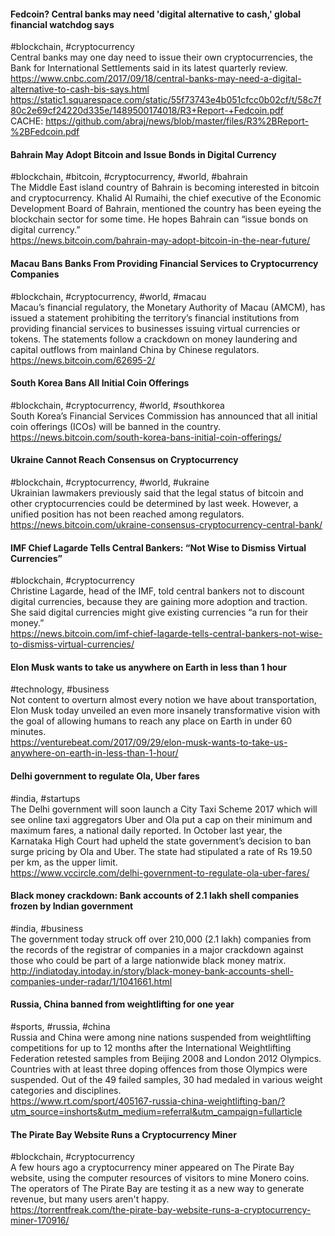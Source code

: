 
#### Fedcoin? Central banks may need 'digital alternative to cash,' global financial watchdog says
#blockchain, #cryptocurrency  
Central banks may one day need to issue their own cryptocurrencies, the Bank for International Settlements said in its latest quarterly review.  
https://www.cnbc.com/2017/09/18/central-banks-may-need-a-digital-alternative-to-cash-bis-says.html  
https://static1.squarespace.com/static/55f73743e4b051cfcc0b02cf/t/58c7f80c2e69cf24220d335e/1489500174018/R3+Report-+Fedcoin.pdf  
CACHE:  https://github.com/abraj/news/blob/master/files/R3%2BReport-%2BFedcoin.pdf

#### Bahrain May Adopt Bitcoin and Issue Bonds in Digital Currency
#blockchain, #bitcoin, #cryptocurrency, #world, #bahrain  
The Middle East island country of Bahrain is becoming interested in bitcoin and cryptocurrency. Khalid Al Rumaihi, the chief executive of the Economic Development Board of Bahrain, mentioned the country has been eyeing the blockchain sector for some time. He hopes Bahrain can “issue bonds on digital currency.”  
https://news.bitcoin.com/bahrain-may-adopt-bitcoin-in-the-near-future/

#### Macau Bans Banks From Providing Financial Services to Cryptocurrency Companies
#blockchain, #cryptocurrency, #world, #macau  
Macau’s financial regulatory, the Monetary Authority of Macau (AMCM), has issued a statement prohibiting the territory’s financial institutions from providing financial services to businesses issuing virtual currencies or tokens. The statements follow a crackdown on money laundering and capital outflows from mainland China by Chinese regulators.  
https://news.bitcoin.com/62695-2/

#### South Korea Bans All Initial Coin Offerings
#blockchain, #cryptocurrency, #world, #southkorea  
South Korea’s Financial Services Commission has announced that all initial coin offerings (ICOs) will be banned in the country.  
https://news.bitcoin.com/south-korea-bans-initial-coin-offerings/

#### Ukraine Cannot Reach Consensus on Cryptocurrency
#blockchain, #cryptocurrency, #world, #ukraine  
Ukrainian lawmakers previously said that the legal status of bitcoin and other cryptocurrencies could be determined by last week. However, a unified position has not been reached among regulators.  
https://news.bitcoin.com/ukraine-consensus-cryptocurrency-central-bank/

#### IMF Chief Lagarde Tells Central Bankers: “Not Wise to Dismiss Virtual Currencies”
#blockchain, #cryptocurrency  
Christine Lagarde, head of the IMF, told central bankers not to discount digital currencies, because they are gaining more adoption and traction. She said digital currencies might give existing currencies “a run for their money.”  
https://news.bitcoin.com/imf-chief-lagarde-tells-central-bankers-not-wise-to-dismiss-virtual-currencies/

#### Elon Musk wants to take us anywhere on Earth in less than 1 hour
#technology, #business  
Not content to overturn almost every notion we have about transportation, Elon Musk today unveiled an even more insanely transformative vision with the goal of allowing humans to reach any place on Earth in under 60 minutes.  
https://venturebeat.com/2017/09/29/elon-musk-wants-to-take-us-anywhere-on-earth-in-less-than-1-hour/

#### Delhi government to regulate Ola, Uber fares
#india, #startups  
The Delhi government will soon launch a City Taxi Scheme 2017 which will see online taxi aggregators Uber and Ola put a cap on their minimum and maximum fares, a national daily reported. In October last year, the Karnataka High Court had upheld the state government’s decision to ban surge pricing by Ola and Uber. The state had stipulated a rate of Rs 19.50 per km, as the upper limit.  
https://www.vccircle.com/delhi-government-to-regulate-ola-uber-fares/

#### Black money crackdown: Bank accounts of 2.1 lakh shell companies frozen by Indian government
#india, #business  
The government today struck off over 210,000 (2.1 lakh) companies from the records of the registrar of companies in a major crackdown against those who could be part of a large nationwide black money matrix.  
http://indiatoday.intoday.in/story/black-money-bank-accounts-shell-companies-under-radar/1/1041661.html

#### Russia, China banned from weightlifting for one year
#sports, #russia, #china  
Russia and China were among nine nations suspended from weightlifting competitions for up to 12 months after the International Weightlifting Federation retested samples from Beijing 2008 and London 2012 Olympics. Countries with at least three doping offences from those Olympics were suspended. Out of the 49 failed samples, 30 had medaled in various weight categories and disciplines.  
https://www.rt.com/sport/405167-russia-china-weightlifting-ban/?utm_source=inshorts&utm_medium=referral&utm_campaign=fullarticle

#### The Pirate Bay Website Runs a Cryptocurrency Miner
#blockchain, #cryptocurrency  
A few hours ago a cryptocurrency miner appeared on The Pirate Bay website, using the computer resources of visitors to mine Monero coins. The operators of The Pirate Bay are testing it as a new way to generate revenue, but many users aren't happy.  
https://torrentfreak.com/the-pirate-bay-website-runs-a-cryptocurrency-miner-170916/
